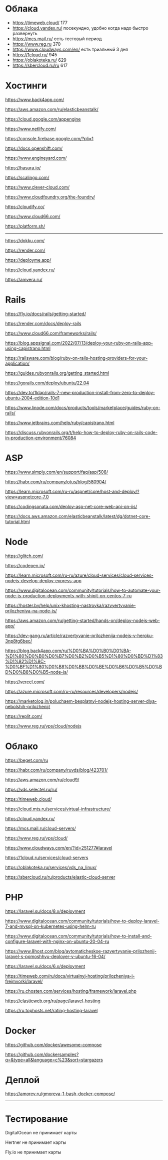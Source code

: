 # Облака

- https://timeweb.cloud/ 177
- https://cloud.yandex.ru/  посекундно, удобно когда надо быстро развернуть
- https://mcs.mail.ru/ есть тестовый период
- https://www.reg.ru  370
- https://www.cloudways.com/en/  есть триальный 3 дня
- https://1cloud.ru/ 945
- https://oblakoteka.ru/ 629
- https://sbercloud.ru/ru 617



# Хостинги

https://www.back4app.com/

https://aws.amazon.com/ru/elasticbeanstalk/

https://cloud.google.com/appengine

https://www.netlify.com/

https://console.firebase.google.com/?pli=1

https://docs.openshift.com/

https://www.engineyard.com/

https://hasura.io/

https://scalingo.com/

https://www.clever-cloud.com/

https://www.cloudfoundry.org/the-foundry/

https://cloudify.co/

https://www.cloud66.com/

https://platform.sh/

---

https://dokku.com/

https://render.com/

https://deployme.app/

https://cloud.yandex.ru/

https://amvera.ru/


# Rails

https://fly.io/docs/rails/getting-started/

https://render.com/docs/deploy-rails

https://www.cloud66.com/frameworks/rails/

https://blog.appsignal.com/2022/07/13/deploy-your-ruby-on-rails-app-using-capistrano.html

https://railsware.com/blog/ruby-on-rails-hosting-providers-for-your-application/

https://guides.rubyonrails.org/getting_started.html

https://gorails.com/deploy/ubuntu/22.04

https://dev.to/1klap/rails-7-new-production-install-from-zero-to-deploy-ubuntu-2004-edition-10d1

https://www.linode.com/docs/products/tools/marketplace/guides/ruby-on-rails/

https://www.jetbrains.com/help/ruby/capistrano.html

https://discuss.rubyonrails.org/t/help-how-to-deploy-ruby-on-rails-code-in-production-environment/76084

# ASP

https://www.simply.com/en/support/faq/asp/508/

https://habr.com/ru/company/otus/blog/580904/

https://learn.microsoft.com/ru-ru/aspnet/core/host-and-deploy/?view=aspnetcore-7.0

https://codingsonata.com/deploy-asp-net-core-web-api-on-iis/

https://docs.aws.amazon.com/elasticbeanstalk/latest/dg/dotnet-core-tutorial.html

# Node

https://glitch.com/

https://codepen.io/

https://learn.microsoft.com/ru-ru/azure/cloud-services/cloud-services-nodejs-develop-deploy-express-app

https://www.digitalocean.com/community/tutorials/how-to-automate-your-node-js-production-deployments-with-shipit-on-centos-7-ru

https://hoster.by/help/unix-khosting-nastroyka/razvyertyvanie-prilozheniya-na-node-js/

https://aws.amazon.com/ru/getting-started/hands-on/deploy-nodejs-web-app/

https://dev-gang.ru/article/razvertyvanie-prilozhenija-nodejs-v-heroku-3np8tg6bec/

https://blog.back4app.com/ru/%D0%BA%D0%B0%D0%BA-%D1%80%D0%B0%D0%B7%D0%B2%D0%B5%D1%80%D0%BD%D1%83%D1%82%D1%8C-%D0%BF%D1%80%D0%B8%D0%BB%D0%BE%D0%B6%D0%B5%D0%BD%D0%B8%D0%B5-node-js/

https://vercel.com/

https://azure.microsoft.com/ru-ru/resources/developers/nodejs/

https://marketolog.in/poluchaem-besplatnyj-nodejs-hosting-server-dlya-nebolshih-prilozhenij/

https://replit.com/

https://www.reg.ru/vps/cloud/nodejs

# Облако

https://beget.com/ru

https://habr.com/ru/company/ruvds/blog/423701/

https://aws.amazon.com/ru/cloud9/

https://vds.selectel.ru/ru/

https://timeweb.cloud/

https://cloud.mts.ru/services/virtual-infrastructure/

https://cloud.yandex.ru/

https://mcs.mail.ru/cloud-servers/

https://www.reg.ru/vps/cloud/

https://www.cloudways.com/en/?id=251277#laravel

https://1cloud.ru/services/cloud-servers

https://oblakoteka.ru/services/vds_na_linux/

https://sbercloud.ru/ru/products/elastic-cloud-server

# PHP

https://laravel.su/docs/8.x/deployment

https://www.digitalocean.com/community/tutorials/how-to-deploy-laravel-7-and-mysql-on-kubernetes-using-helm-ru

https://www.digitalocean.com/community/tutorials/how-to-install-and-configure-laravel-with-nginx-on-ubuntu-20-04-ru

https://www.8host.com/blog/avtomaticheskoe-razvertyvanie-prilozhenij-laravel-s-pomoshhyu-deployer-v-ubuntu-16-04/

https://laravel.su/docs/6.x/deployment

https://timeweb.com/ru/docs/virtualnyj-hosting/prilozheniya-i-frejmvorki/laravel/

https://ru.chosten.com/services/hosting/framework/laravel.php

https://elasticweb.org/ru/page/laravel-hosting

https://ru.tophosts.net/rating-hosting-laravel

# Docker

https://github.com/docker/awesome-compose

https://github.com/dockersamples?q=&type=all&language=c%23&sort=stargazers

# Деплой

https://amorev.ru/gmoreva-1-bash-docker-compose/

---

# Тестирование

DigitalOcean не принимает карты

Hertner не принимает карты

Fly.io не принимает карты
